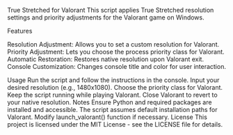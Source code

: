 True Stretched for Valorant
This script applies True Stretched resolution settings and priority adjustments for the Valorant game on Windows.

Features

Resolution Adjustment: Allows you to set a custom resolution for Valorant.
Priority Adjustment: Lets you choose the process priority class for Valorant.
Automatic Restoration: Restores native resolution upon Valorant exit.
Console Customization: Changes console title and color for user interaction.

Usage
Run the script and follow the instructions in the console.
Input your desired resolution (e.g., 1480x1080).
Choose the priority class for Valorant.
Keep the script running while playing Valorant.
Close Valorant to revert to your native resolution.
Notes
Ensure Python and required packages are installed and accessible.
The script assumes default installation paths for Valorant. Modify launch_valorant() function if necessary.
License
This project is licensed under the MIT License - see the LICENSE file for details.

